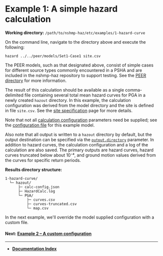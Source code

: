 # Example 1: A simple hazard calculation

__Working directory:__ `/path/to/nshmp-haz/etc/examples/1-hazard-curve`

On the command line, navigate to the directory above and execute the following:

```Shell
hazard ../../peer/models/Set1-Case1 site.csv
```

The PEER models, such as that designated above, consist of simple cases for different source
types commonly encountered in a PSHA and are included in the nshmp-haz repository to support
testing. See the [PEER directory](../../peer/) for more information.

The result of this calculation should be available as a single comma-delimited file containing
several total mean hazard curves for PGA in a newly created `hazout` directory. In this example,
the calculation configuration was derived from the model directory and the site is defined in
file `site.csv`. See the [site specification](../../../docs/pages/Site-Specification.md)
page for more details.

Note that not all [calculation configuration](../../../docs/pages/Calculation-Configuration.md)
parameters need be supplied; see the [configuration file](../../peer/models/Set1-Case1/config.json)
for this example model.

Also note that all output is written to a `hazout` directory by default, but the output destination
can be specified via the
[`output.directory`](../../../docs/pages/Calculation-Configuration.md#calculation-configuration-parameters)
parameter. In addition to hazard curves, the calculation configuration and a log of the calculation
are also saved. The primary outputs are hazard curves, hazard curves truncated below about 10⁻⁴,
and ground motion values derived from the curves for specific return periods.

__Results directory structure:__

```text
1-hazard-curve/
  └─ hazout/
      ├─ calc-config.json
      ├─ HazardCalc.log
      └─ PGA/
          ├─ curves.csv
          ├─ curves-truncated.csv
          └─ map.csv
```

In the next example, we'll override the model supplied configuration with a custom file.

<!-- markdownlint-disable MD001 -->
#### Next: [Example 2 – A custom configuration](../2-custom-config/README.md)

---

* [__Documentation Index__](../../../docs/README.md)
